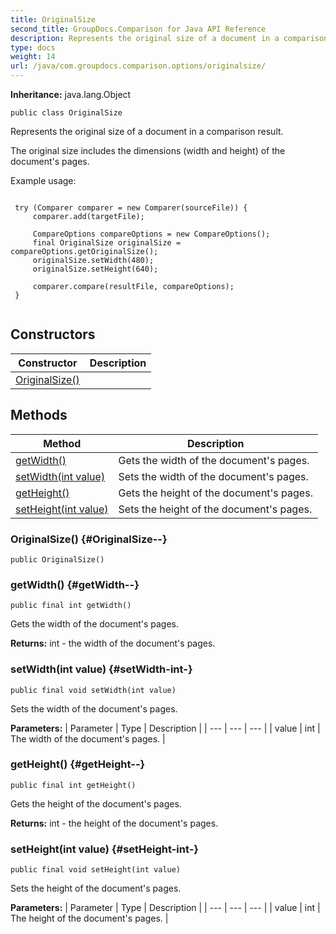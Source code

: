 ```yaml
---
title: OriginalSize
second_title: GroupDocs.Comparison for Java API Reference
description: Represents the original size of a document in a comparison result.
type: docs
weight: 14
url: /java/com.groupdocs.comparison.options/originalsize/
---
```

**Inheritance:**
java.lang.Object
```
public class OriginalSize
```

Represents the original size of a document in a comparison result.

The original size includes the dimensions (width and height) of the document's pages.

Example usage:

```

 try (Comparer comparer = new Comparer(sourceFile)) {
     comparer.add(targetFile);

     CompareOptions compareOptions = new CompareOptions();
     final OriginalSize originalSize = compareOptions.getOriginalSize();
     originalSize.setWidth(480);
     originalSize.setHeight(640);

     comparer.compare(resultFile, compareOptions);
 }
 
```
## Constructors

| Constructor | Description |
| --- | --- |
| [OriginalSize()](#OriginalSize--) |  |
## Methods

| Method | Description |
| --- | --- |
| [getWidth()](#getWidth--) | Gets the width of the document's pages. |
| [setWidth(int value)](#setWidth-int-) | Sets the width of the document's pages. |
| [getHeight()](#getHeight--) | Gets the height of the document's pages. |
| [setHeight(int value)](#setHeight-int-) | Sets the height of the document's pages. |
### OriginalSize() {#OriginalSize--}
```
public OriginalSize()
```


### getWidth() {#getWidth--}
```
public final int getWidth()
```


Gets the width of the document's pages.

**Returns:**
int - the width of the document's pages.
### setWidth(int value) {#setWidth-int-}
```
public final void setWidth(int value)
```


Sets the width of the document's pages.

**Parameters:**
| Parameter | Type | Description |
| --- | --- | --- |
| value | int | The width of the document's pages. |

### getHeight() {#getHeight--}
```
public final int getHeight()
```


Gets the height of the document's pages.

**Returns:**
int - the height of the document's pages.
### setHeight(int value) {#setHeight-int-}
```
public final void setHeight(int value)
```


Sets the height of the document's pages.

**Parameters:**
| Parameter | Type | Description |
| --- | --- | --- |
| value | int | The height of the document's pages. |

